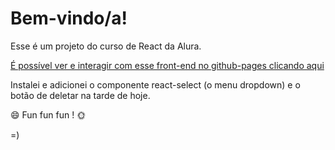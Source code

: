 # Bem-vindo/a!

Esse é um projeto do curso de React da Alura.

[É possível ver e interagir com esse front-end no github-pages clicando aqui](https://licuru.github.io/organo)
 
Instalei e adicionei o componente react-select (o menu dropdown) e o botão de deletar na tarde de hoje.

:smile: Fun fun fun ! :sun_with_face: 

=)
